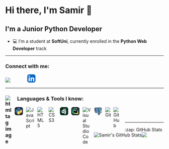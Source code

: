 # Hi there, I'm Samir 👋 

## I'm a Junior Python Developer

- 💻 I’m a student at **SoftUni**, currently enrolled in the **Python Web Developer** track

---

### Connect with me:

[<img src="https://cdn2.iconfinder.com/data/icons/social-media-2285/512/1_Instagram_colored_svg_1-512.png" width="26px" style="padding-right:50px">](https://www.instagram.com/sami.nzf/?hl=bg)
[<img src="https://github.com/tandpfun/skill-icons/blob/main/icons/LinkedIn.svg" alt="linkedin" width="26px">]([https://www.linkedin.com/in/samir-nazif-06b2a9314/])

---

### <img align="left" alt="html tag image" src="https://media2.giphy.com/media/QssGEmpkyEOhBCb7e1/giphy.gif?cid=ecf05e47a0n3gi1bfqntqmob8g9aid1oyj2wr3ds3mg700bl&rid=giphy.gif" width="25" style="margin-right: 5px;"> &nbsp; Languages & Tools I know:

<img align="left" alt="Python" width="26px" src="https://github.com/tandpfun/skill-icons/blob/main/icons/Python-Dark.svg" style="padding-right:10px;" />
<img align="left" alt="JavaScript" width="26px" src="https://cdn.jsdelivr.net/gh/devicons/devicon/icons/javascript/javascript-original.svg" style="padding-right:10px;" />
<img align="left" alt="HTML5" width="26px" src="https://cdn.jsdelivr.net/gh/devicons/devicon/icons/html5/html5-original.svg" style="padding-right:10px;" />
<img align="left" alt="CSS3" width="26px" src="https://cdn.jsdelivr.net/gh/devicons/devicon/icons/css3/css3-original.svg" style="padding-right:10px;" />
<img align="left" alt="Django" width="26px" src="https://github.com/tandpfun/skill-icons/blob/main/icons/Django.svg" style="padding-right:10px;" />
<img align="left" alt="PyCharm" width="26px" src="https://github.com/tandpfun/skill-icons/blob/main/icons/PyCharm-Dark.svg" style="padding-right:10px;" />
<img align="left" alt="Visual Studio Code" width="26px" src="https://cdn.jsdelivr.net/gh/devicons/devicon/icons/vscode/vscode-original.svg" style="padding-right:10px;" />
<img align="left" alt="PostgreSQL" width="26px" src="https://github.com/devicons/devicon/blob/v2.14.0/icons/postgresql/postgresql-original.svg" style="padding-right:10px;" />

<img align="left" alt="Git" width="26px" src="https://cdn.jsdelivr.net/gh/devicons/devicon/icons/git/git-original.svg" />
<img align="left" alt="GitHub" width="26px" src="https://user-images.githubusercontent.com/3369400/139447912-e0f43f33-6d9f-45f8-be46-2df5bbc91289.png" style="padding-right:10px;" />

<br />
<br />

---

<summary>:zap: GitHub Stats</summary>

<div>
  <img height="160" align="left" alt="Samir's GitHub Stats" src="https://github-readme-stats-ni2i.vercel.app/api?username=samirnzf&show_icons=true&hide_border=true&theme=github_dark" />
  <img height="160" src="https://github-readme-stats-ni2i.vercel.app/api/top-langs/?username=samirnzf&layout=compact&hide_border=true&theme=github_dark" />
</div>
